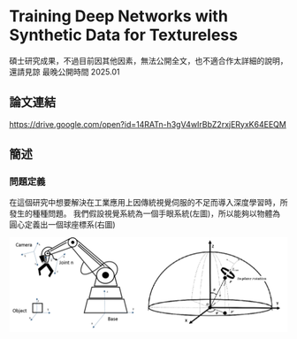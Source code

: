 # Training Deep Networks with Synthetic Data for Textureless
碩士研究成果，不過目前因其他因素，無法公開全文，也不適合作太詳細的說明，還請見諒
最晚公開時間 2025.01
## 論文連結
https://drive.google.com/open?id=14RATn-h3gV4wIrBbZ2rxjERyxK64EEQM
## 簡述
### 問題定義
在這個研究中想要解決在工業應用上因傳統視覺伺服的不足而導入深度學習時，所發生的種種問題。
我們假設視覺系統為一個手眼系統(左圖)，所以能夠以物體為圓心定義出一個球座標系(右圖)

![image](img/eyeonhand.png)

